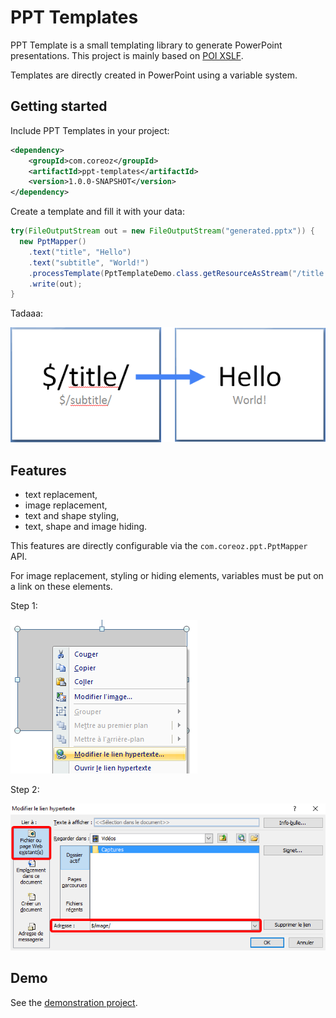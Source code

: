 PPT Templates
=============
PPT Template is a small templating library to generate PowerPoint presentations.
This project is mainly based on [POI XSLF](https://poi.apache.org/slideshow/xslf-cookbook.html).

Templates are directly created in PowerPoint using a variable system.

Getting started
---------------
Include PPT Templates in your project:
```xml
<dependency>
    <groupId>com.coreoz</groupId>
    <artifactId>ppt-templates</artifactId>
    <version>1.0.0-SNAPSHOT</version>
</dependency>
```

Create a template and fill it with your data:
```java
try(FileOutputStream out = new FileOutputStream("generated.pptx")) {
  new PptMapper()
    .text("title", "Hello")
    .text("subtitle", "World!")
    .processTemplate(PptTemplateDemo.class.getResourceAsStream("/title.pptx"))
    .write(out);
}
```
Tadaaa:

![PPT template hello wold](docs/hello_world.png)

Features
--------
- text replacement,
- image replacement,
- text and shape styling,
- text, shape and image hiding.

This features are directly configurable via the `com.coreoz.ppt.PptMapper` API.

For image replacement, styling or hiding elements, variables must be put on a link
on these elements.

Step 1:

![Link on an image - step 1](docs/change_hyperlink.png)

Step 2:

![Link on an image - step 2](docs/change_hyperlink_popup.png)

Demo
----
See the [demonstration project](demo).
